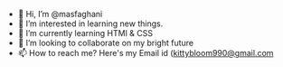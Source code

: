 - 👋 Hi, I’m @masfaghani
- 👀 I’m interested in learning new things.
- 🌱 I’m currently learning HTMl & CSS
- 💞️ I’m looking to collaborate on my bright future
- 📫 How to reach me? Here's my Email id (kittybloom990@gmail.com 

<!---
masfaghani/masfaghani is a ✨ special ✨ repository because its `README.md` (this file) appears on your GitHub profile.
You can click the Preview link to take a look at your changes.
--->
